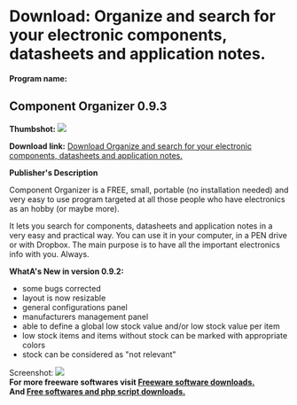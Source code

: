 # Download: Organize and search for your electronic components, datasheets and application notes.

**Program name:**

## Component Organizer 0.9.3

  
**Thumbshot:** ![](http://www.freewarefiles.com/screenshot/cmpnt_orgnzr_md.jpg)   
  
**Download link:** [Download Organize and search for your electronic components, datasheets and application notes.](http://freesoftwares.boysofts.com/Component-Organizer_program_64613.html)  
  


**Publisher's Description**  
  


Component Organizer is a FREE, small, portable (no installation needed) and very easy to use program targeted at all those people who have electronics as an hobby (or maybe more). 

It lets you search for components, datasheets and application notes in a very easy and practical way. You can use it in your computer, in a PEN drive or with Dropbox. The main purpose is to have all the important electronics info with you. Always.

**WhatA's New in version 0.9.2:**

  * some bugs corrected 
  * layout is now resizable 
  * general configurations panel 
  * manufacturers management panel 
  * able to define a global low stock value and/or low stock value per item 
  * low stock items and items without stock can be marked with appropriate colors 
  * stock can be considered as "not relevant" 

  
  
Screenshot: ![](http://www.freewarefiles.com/screenshot/cmpnt_orgnzr.jpg)   
**For more freeware softwares visit [Freeware software downloads.](http://freesoftwares.boysofts.com/)**   
**And [Free softwares and php script downloads.](http://www.boysofts.com/)**
